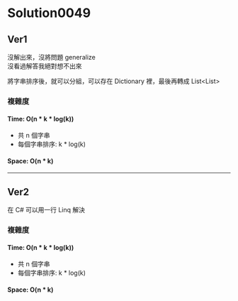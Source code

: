# Solution0049

## Ver1

沒解出來，沒將問題 generalize  
沒看過解答我絕對想不出來

將字串排序後，就可以分組，可以存在 Dictionary 裡，最後再轉成 List\<List\>

### 複雜度

#### Time: O(n * k * log(k))
- 共 n 個字串
- 每個字串排序: k * log(k)

#### Space: O(n * k)

---

## Ver2

在 C# 可以用一行 Linq 解決

### 複雜度

#### Time: O(n * k * log(k))
- 共 n 個字串
- 每個字串排序: k * log(k)

#### Space: O(n * k)